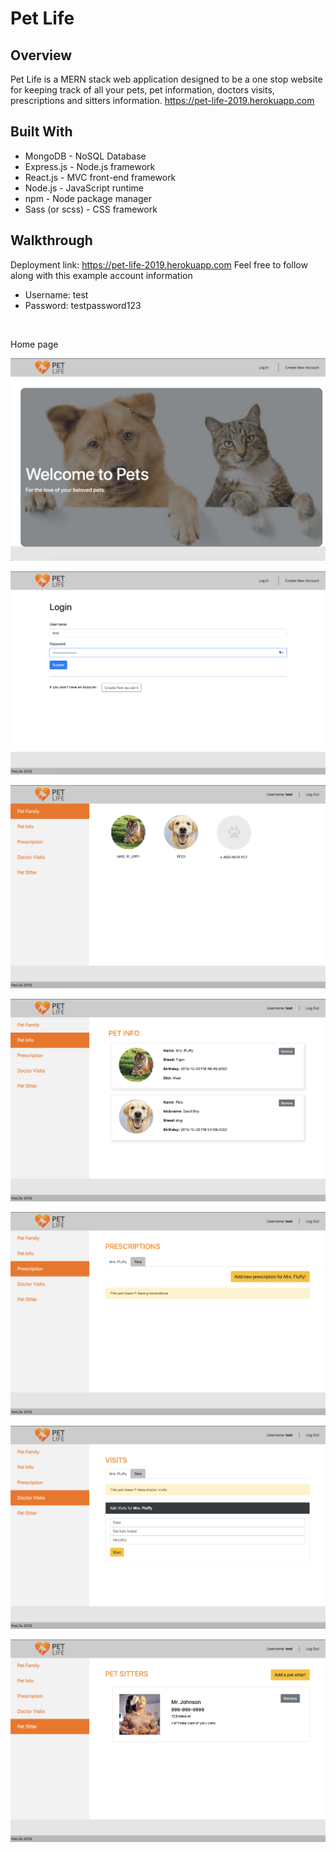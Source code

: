 # Pet Life
## Overview
Pet Life is a MERN stack web application designed to be a one stop website for keeping track of all your pets, pet information, doctors visits, prescriptions and sitters information. https://pet-life-2019.herokuapp.com

## Built With
- MongoDB - NoSQL Database
- Express.js - Node.js framework
- React.js - MVC front-end framework
- Node.js - JavaScript runtime
- npm - Node package manager
- Sass (or scss) - CSS framework

## Walkthrough
Deployment link: https://pet-life-2019.herokuapp.com
Feel free to follow along with this example account information
- Username: test
- Password: testpassword123
</br>

Home page

![LandingPage](./screens/landingPage.png)

![Login Page](./screens/loginPage.png)

![PetFamily](./screens/petFamily.png)

![PetInfo](./screens/petInfo.png)

![Prescriptions](./screens/prescriptions.png)

![DoctorVisits](./screens/doctorsVisits.png)

![PetSitter](./screens/petSitters.png)
